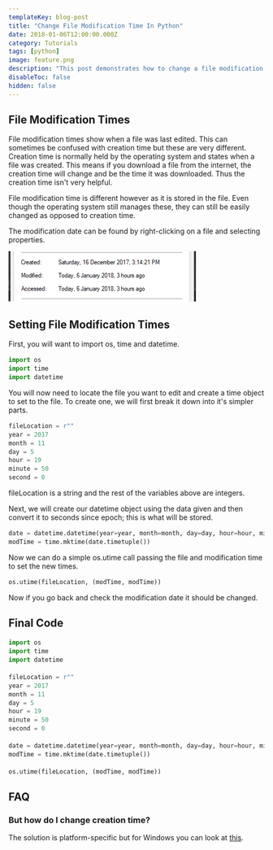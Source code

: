 ```yaml
---
templateKey: blog-post
title: "Change File Modification Time In Python"
date: 2018-01-06T12:00:00.000Z
category: Tutorials
tags: [python]
image: feature.png
description: "This post demonstrates how to change a file modification time in Python. No third party modules are required and it will work on Windows, Mac and Linux."
disableToc: false
hidden: false
---
```


## File Modification Times
File modification times show when a file was last edited. This can sometimes be confused with creation time but these are very different. Creation time is normally held by the operating system and states when a file was created. This means if you download a file from the internet, the creation time will change and be the time it was downloaded. Thus the creation time isn't very helpful.

File modification time is different however as it is stored in the file. Even though the operating system still manages these, they can still be easily changed as opposed to creation time.

The modification date can be found by right-clicking on a file and selecting properties.

![Properties showing times of a file](properties.png)

## Setting File Modification Times
First, you will want to import os, time and datetime.

```python
import os
import time
import datetime
```

You will now need to locate the file you want to edit and create a time object to set to the file. To create one, we will first break it down into it's simpler parts.

```python
fileLocation = r""
year = 2017
month = 11
day = 5
hour = 19
minute = 50
second = 0
```

fileLocation is a string and the rest of the variables above are integers.

Next, we will create our datetime object using the data given and then convert it to seconds since epoch; this is what will be stored.

```python
date = datetime.datetime(year=year, month=month, day=day, hour=hour, minute=minute, second=second)
modTime = time.mktime(date.timetuple())
```

Now we can do a simple os.utime call passing the file and modification time to set the new times.

```python
os.utime(fileLocation, (modTime, modTime))
```

Now if you go back and check the modification date it should be changed.

## Final Code
```python
import os
import time
import datetime

fileLocation = r""
year = 2017
month = 11
day = 5
hour = 19
minute = 50
second = 0

date = datetime.datetime(year=year, month=month, day=day, hour=hour, minute=minute, second=second)
modTime = time.mktime(date.timetuple())

os.utime(fileLocation, (modTime, modTime))
```

## FAQ
### But how do I change creation time?
The solution is platform-specific but for Windows you can look at [this](https://stackoverflow.com/questions/4996405/how-do-i-change-the-file-creation-date-of-a-windows-file-from-python).
